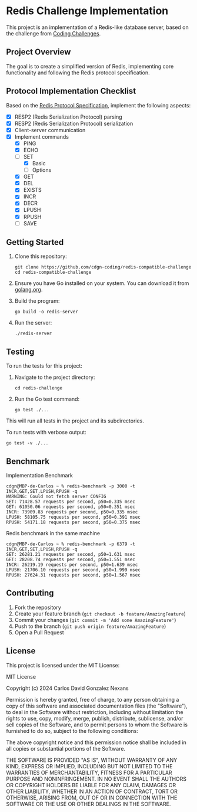 # Redis Challenge Implementation

This project is an implementation of a Redis-like database server, based on the challenge from [Coding Challenges](https://codingchallenges.fyi/challenges/challenge-redis).

## Project Overview

The goal is to create a simplified version of Redis, implementing core functionality and following the Redis protocol specification.

## Protocol Implementation Checklist

Based on the [Redis Protocol Specification](https://redis.io/docs/latest/develop/reference/protocol-spec/), implement the following aspects:

- [x] RESP2 (Redis Serialization Protocol) parsing
- [x] RESP2 (Redis Serialization Protocol) serialization
- [x] Client-server communication
- [x] Implement commands
  - [x] PING
  - [x] ECHO
  - [ ] SET
    - [x] Basic
    - [ ] Options
  - [x] GET
  - [x] DEL
  - [x] EXISTS
  - [x] INCR
  - [x] DECR
  - [x] LPUSH
  - [x] RPUSH
  - [ ] SAVE

## Getting Started

1. Clone this repository:
   ```
   git clone https://github.com/cdgn-coding/redis-compatible-challenge
   cd redis-compatible-challenge
   ```

2. Ensure you have Go installed on your system. You can download it from [golang.org](https://golang.org/).

3. Build the program:
   ```
   go build -o redis-server
   ```

4. Run the server:
   ```
   ./redis-server
   ```

## Testing

To run the tests for this project:

1. Navigate to the project directory:
   ```
   cd redis-challenge
   ```

2. Run the Go test command:
   ```
   go test ./...
   ```

This will run all tests in the project and its subdirectories.

To run tests with verbose output:
```
go test -v ./...
```

## Benchmark

Implementation Benchmark

```
cdgn@MBP-de-Carlos ~ % redis-benchmark -p 3000 -t INCR,GET,SET,LPUSH,RPUSH -q
WARNING: Could not fetch server CONFIG
SET: 71428.57 requests per second, p50=0.335 msec                   
GET: 61050.06 requests per second, p50=0.351 msec                   
INCR: 73909.83 requests per second, p50=0.335 msec                   
LPUSH: 58105.75 requests per second, p50=0.391 msec                   
RPUSH: 54171.18 requests per second, p50=0.375 msec                   
```

Redis benchmark in the same machine

```
cdgn@MBP-de-Carlos ~ % redis-benchmark -p 6379 -t INCR,GET,SET,LPUSH,RPUSH -q
SET: 26281.21 requests per second, p50=1.631 msec                   
GET: 28208.74 requests per second, p50=1.551 msec                   
INCR: 26219.19 requests per second, p50=1.639 msec                   
LPUSH: 21706.10 requests per second, p50=1.999 msec                   
RPUSH: 27624.31 requests per second, p50=1.567 msec
```

## Contributing

1. Fork the repository
2. Create your feature branch (`git checkout -b feature/AmazingFeature`)
3. Commit your changes (`git commit -m 'Add some AmazingFeature'`)
4. Push to the branch (`git push origin feature/AmazingFeature`)
5. Open a Pull Request

## License

This project is licensed under the MIT License:

MIT License

Copyright (c) 2024 Carlos David Gonzalez Nexans

Permission is hereby granted, free of charge, to any person obtaining a copy
of this software and associated documentation files (the "Software"), to deal
in the Software without restriction, including without limitation the rights
to use, copy, modify, merge, publish, distribute, sublicense, and/or sell
copies of the Software, and to permit persons to whom the Software is
furnished to do so, subject to the following conditions:

The above copyright notice and this permission notice shall be included in all
copies or substantial portions of the Software.

THE SOFTWARE IS PROVIDED "AS IS", WITHOUT WARRANTY OF ANY KIND, EXPRESS OR
IMPLIED, INCLUDING BUT NOT LIMITED TO THE WARRANTIES OF MERCHANTABILITY,
FITNESS FOR A PARTICULAR PURPOSE AND NONINFRINGEMENT. IN NO EVENT SHALL THE
AUTHORS OR COPYRIGHT HOLDERS BE LIABLE FOR ANY CLAIM, DAMAGES OR OTHER
LIABILITY, WHETHER IN AN ACTION OF CONTRACT, TORT OR OTHERWISE, ARISING FROM,
OUT OF OR IN CONNECTION WITH THE SOFTWARE OR THE USE OR OTHER DEALINGS IN THE
SOFTWARE.